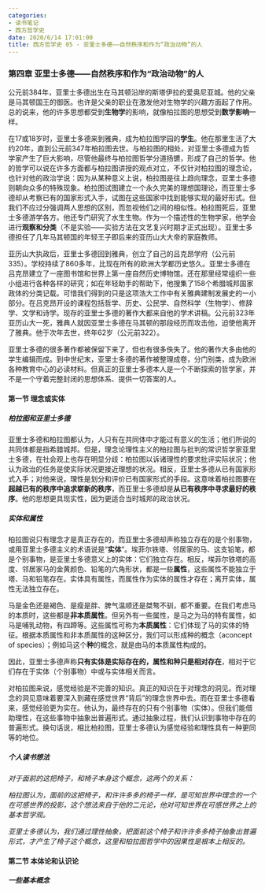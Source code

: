 ```yaml
---
categories: 
- 读书笔记 
- 西方哲学史
date: 2020/6/14 17:01:00
title: 西方哲学史 05 - 亚里士多德——自然秩序和作为“政治动物”的人
---
```


### 第四章 亚里士多德——自然秩序和作为“政治动物”的人

公元前384年，亚里士多德出生在马其顿沿岸的斯塔伊拉的爱奥尼亚城。他的父亲是马其顿国王的御医。也许是父亲的职业在激发他对生物学的兴趣方面起了作用。总的说来，他的许多思想都受到**生物学**的影响，就像柏拉图的思想受到**数学影响**一样。

在17或18岁时，亚里士多德来到雅典，成为柏拉图学园的**学生**。他在那里生活了大约20年，直到公元前347年柏拉图去世。与柏拉图的相处，对亚里士多德成为哲学家产生了巨大影响，尽管他最终与柏拉图哲学分道扬镳，形成了自己的哲学。他的哲学可以说在许多方面都与柏拉图讲授的观点对立，不仅针对柏拉图的理念论，也针对他的政治学说：因为从某种意义上说，柏拉图是往上趋向理念，亚里士多德则朝向众多的特殊现象。柏拉图试图建立一个永久完美的理想国理论，而亚里士多德却从考察已有的国家形式入手，试图在这些国家中找到能够实现的最好形式。但我们不应过分强调两人思想的区别，而忽视他们之间的相似性。柏拉图死后，亚里士多德游学各方。他还专门研究了水生生物。作为一个描述性的生物学家，他学会进行**观察和分类**（不是实验——实验方法在文艺复兴时期才正式出现）。亚里士多德担任了几年马其顿国的年轻王子即后来的亚历山大大帝的家庭教师。

亚历山大执政后，亚里士多德回到雅典，创立了自己的吕克昂学府（公元前335）。学校持续了860多年，比现在所有的欧洲大学都历史悠久。亚里士多德在吕克昂建立了一座图书馆和世界上第一座自然历史博物馆。还在那里经常组织一些小组进行各种各样的研究；如在年轻助手的帮助下，他搜集了158个希腊城邦国家政体的分类记载。可惜我们得到的只是这项浩大工作中有关雅典建制发展史的一小部分。在吕克昂开设的课程包括哲学、历史、公民学、自然科学（生物学）、修辞学、文学和诗学。现存的亚里士多德的著作大都来自他的学术讲稿。公元前323年亚历山大一死，雅典人就因亚里士多德在马其顿的那段经历而攻击他，迫使他离开了雅典。他于次年去世，终年62岁（公元前322）。

亚里士多德的很多著作都被保留下来了，但也有很多佚失了。他的著作大多由他的学生编辑而成。到中世纪末，亚里士多德的著作被整理成卷，分门别类，成为欧洲各种教育中心的必读材料。但真正的亚里士多德本人是一个不断探索的哲学家，并不是一个守着完整封闭的思想体系、提供一切答案的人。

<!--more-->

#### 第一节 理念或实体

##### 柏拉图和亚里士多德

亚里士多德和柏拉图都认为，人只有在共同体中才能过有意义的生活；他们所说的共同体都是指希腊城邦。但是，理念论理性主义的柏拉图与批判的常识哲学家亚里士多德，在社会观上也存在明显分歧：柏拉图以诉诸理性的要求批评实际状况；他认为政治的任务是使实际状况更接近理想的状况。相反，亚里士多德从已有国家形式入手；对他来说，理性是划分和评价已有国家形式的手段。这意味着柏拉图要在**超越已有的秩序中追求崭新的秩序**，而亚里士多德却是**从已有秩序中寻求最好的秩序**。他的思想更具现实性，因为更适合当时城邦的政治状况。

##### 实体和属性

柏拉图说只有理念才是真正存在的，而亚里士多德却声称独立存在的是个别事物，或用亚里士多德主义的术语说是“**实体**”。埃菲尔铁塔、邻居家的马、这支铅笔，都是个别事物，是亚里士多德意义上的实体：它们独立存在。相反，埃菲尔铁塔的高度、邻居家马的金黄颜色、铅笔的六角形状，都是一些**属性**，这些属性不能独立于塔、马和铅笔存在。实体具有属性，而属性作为实体的属性才存在；离开实体，属性无法独立存在。

马是金色还是褐色、是瘦是胖、脾气温顺还是桀骜不驯，都不重要。在我们考虑马的本质时，这些都是**非本质属性**。但另外有一些属性，是马之为马的特有属性，如马是哺乳动物，有四蹄等。这些属性可称为**本质属性**：它们体现了马的实体的特征。根据本质属性和非本质属性的这种区分，我们可以形成种的概念（aconcept of species）；例如马这个**种**的概念，就是由马的本质属性构成的。

因此，亚里士多德声称**只有实体是实际存在的，属性和种只是相对存在**，相对于它们存在于实体（个别事物）中或与实体相关而言。

对柏拉图来说，感觉经验是不完善的知识。真正的知识在于对理念的洞见。而对理念的洞见意味着要深入到藏在感觉世界“背后”的理念世界中去。而在亚里士多德看来，感觉经验更为实在。他认为，最终存在的只有个别事物（实体）。但我们能借助理性，在这些事物中抽象出普遍形式。通过抽象过程，我们认识到事物中存在的普遍形式。换句话说，相比柏拉图，亚里士多德认为感觉经验和理性具有一种更同等的地位。

##### *个人读书想法*

*对于面前的这把椅子，和椅子本身这个概念，这两个的关系：*

*柏拉图认为，面前的这把椅子，和许许多多的椅子一样，是可知世界中理念的一个在可感世界的投影，这个想法来自于他的二元论，他对可知世界在可感世界之上的基本哲学观。*

*亚里士多德认为，我们通过理性抽象，把面前这个椅子和许许多多椅子抽象出普遍形式，才产生了椅子这个概念，这里和柏拉图哲学中的因果性是根本上相反的。*

#### 第二节 本体论和认识论

##### 一些基本概念